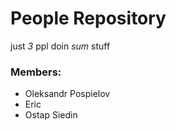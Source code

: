# People Repository
just *3* ppl doin *sum* stuff

### Members:

- Oleksandr Pospielov
- Eric
- Ostap Siedin
